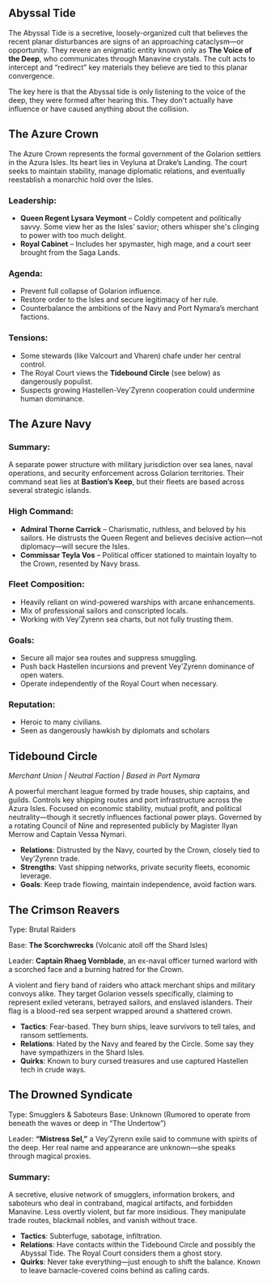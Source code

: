 
## Abyssal Tide
The Abyssal Tide is a secretive, loosely-organized cult that believes the recent planar disturbances are signs of an approaching cataclysm—or opportunity. They revere an enigmatic entity known only as **The Voice of the Deep**, who communicates through Manavine crystals. The cult acts to intercept and “redirect” key materials they believe are tied to this planar convergence.

The key here is that the Abyssal tide is only listening to the voice of the deep, they were formed after hearing this. They don't actually have influence or have caused anything about the collision.

## The Azure Crown
The Azure Crown represents the formal government of the Golarion settlers in the Azura Isles. Its heart lies in Veyluna at Drake’s Landing. The court seeks to maintain stability, manage diplomatic relations, and eventually reestablish a monarchic hold over the Isles.
### Leadership:

- **Queen Regent Lysara Veymont** – Coldly competent and politically savvy. Some view her as the Isles’ savior; others whisper she's clinging to power with too much delight.
- **Royal Cabinet** – Includes her spymaster, high mage, and a court seer brought from the Saga Lands.
### Agenda:

- Prevent full collapse of Golarion influence.
- Restore order to the Isles and secure legitimacy of her rule.
- Counterbalance the ambitions of the Navy and Port Nymara’s merchant factions.
### Tensions:

- Some stewards (like Valcourt and Vharen) chafe under her central control.
- The Royal Court views the **Tidebound Circle** (see below) as dangerously populist.
- Suspects growing Hastellen-Vey’Zyrenn cooperation could undermine human dominance.
## The Azure Navy

### Summary:
A separate power structure with military jurisdiction over sea lanes, naval operations, and security enforcement across Golarion territories. Their command seat lies at **Bastion’s Keep**, but their fleets are based across several strategic islands.

### High Command:

- **Admiral Thorne Carrick** – Charismatic, ruthless, and beloved by his sailors. He distrusts the Queen Regent and believes decisive action—not diplomacy—will secure the Isles.
- **Commissar Teyla Vos** – Political officer stationed to maintain loyalty to the Crown, resented by Navy brass.
### Fleet Composition:

- Heavily reliant on wind-powered warships with arcane enhancements.
- Mix of professional sailors and conscripted locals.
- Working with Vey’Zyrenn sea charts, but not fully trusting them.
### Goals:

- Secure all major sea routes and suppress smuggling.
- Push back Hastellen incursions and prevent Vey’Zyrenn dominance of open waters.
- Operate independently of the Royal Court when necessary.
### Reputation:

- Heroic to many civilians.
- Seen as dangerously hawkish by diplomats and scholars

## Tidebound Circle

_Merchant Union | Neutral Faction | Based in Port Nymara_

A powerful merchant league formed by trade houses, ship captains, and guilds. Controls key shipping routes and port infrastructure across the Azura Isles. Focused on economic stability, mutual profit, and political neutrality—though it secretly influences factional power plays. Governed by a rotating Council of Nine and represented publicly by Magister Ilyan Merrow and Captain Vessa Nymari.

- **Relations**: Distrusted by the Navy, courted by the Crown, closely tied to Vey’Zyrenn trade.    
- **Strengths**: Vast shipping networks, private security fleets, economic leverage.
- **Goals**: Keep trade flowing, maintain independence, avoid faction wars.

## The Crimson Reavers

Type: Brutal Raiders

Base: **The Scorchwrecks** (Volcanic atoll off the Shard Isles)

 Leader: **Captain Rhaeg Vornblade**, an ex-naval officer turned warlord with a scorched face and a burning hatred for the Crown.

A violent and fiery band of raiders who attack merchant ships and military convoys alike. They target Golarion vessels specifically, claiming to represent exiled veterans, betrayed sailors, and enslaved islanders. Their flag is a blood-red sea serpent wrapped around a shattered crown.

- **Tactics**: Fear-based. They burn ships, leave survivors to tell tales, and ransom settlements.
- **Relations**: Hated by the Navy and feared by the Circle. Some say they have sympathizers in the Shard Isles.
- **Quirks**: Known to bury cursed treasures and use captured Hastellen tech in crude ways.

## The Drowned Syndicate


Type: Smugglers & Saboteurs
Base: Unknown (Rumored to operate from beneath the waves or deep in “The Undertow”)

 Leader: **“Mistress Sel,”** a Vey’Zyrenn exile said to commune with spirits of the deep. Her real name and appearance are unknown—she speaks through magical proxies.
### Summary:

A secretive, elusive network of smugglers, information brokers, and saboteurs who deal in contraband, magical artifacts, and forbidden Manavine. Less overtly violent, but far more insidious. They manipulate trade routes, blackmail nobles, and vanish without trace.

- **Tactics**: Subterfuge, sabotage, infiltration.
- **Relations**: Have contacts within the Tidebound Circle and possibly the Abyssal Tide. The Royal Court considers them a ghost story.
- **Quirks**: Never take everything—just enough to shift the balance. Known to leave barnacle-covered coins behind as calling cards.